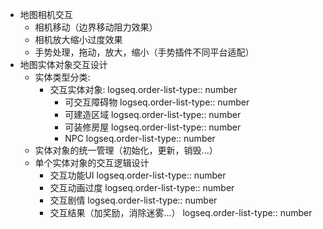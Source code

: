 - 地图相机交互
	- 相机移动（边界移动阻力效果）
	- 相机放大缩小过度效果
	- 手势处理，拖动，放大，缩小（手势插件不同平台适配）
- 地图实体对象交互设计
	- 实体类型分类:
		- 交互实体对象:
		  logseq.order-list-type:: number
			- 可交互障碍物
			  logseq.order-list-type:: number
			- 可建造区域
			  logseq.order-list-type:: number
			- 可装修房屋
			  logseq.order-list-type:: number
			- NPC
			  logseq.order-list-type:: number
	- 实体对象的统一管理（初始化，更新，销毁...）
	- 单个实体对象的交互逻辑设计
		- 交互功能UI
		  logseq.order-list-type:: number
		- 交互动画过度
		  logseq.order-list-type:: number
		- 交互剧情
		  logseq.order-list-type:: number
		- 交互结果（加奖励，消除迷雾...）
		  logseq.order-list-type:: number